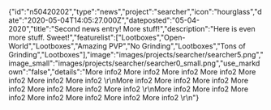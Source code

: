 {"id":"n50420202","type":"news","project":"searcher","icon":"hourglass","date":"2020-05-04T14:05:27.000Z","dateposted":"05-04-2020","title":"Second news entry! More stuff!","description":"Here is even more stuff. Sweet!","featurelist":["Lootboxes","Open-World","Lootboxes","Amazing PVP","No Grinding","Lootboxes","Tons of Grinding","Lootboxes"],"image":"images/projects/searcher/searcher5.png","image_small":"images/projects/searcher/searcher0_small.png","use_markdown":"false","details":"More info2 More info2 More info2 More info2 More info2 More info2 More info2 \r\nMore info2 More info2 More info2 More info2 More info2 More info2 More info2 \r\nMore info2 More info2 More info2 More info2 More info2 More info2 More info2 \r\n"}